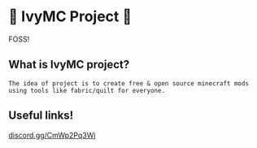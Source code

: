 # :herb: IvyMC Project :herb:
FOSS!

## What is IvyMC project?
```
The idea of project is to create free & open source minecraft mods using tools like fabric/quilt for everyone.
```

## Useful links!
[discord.gg/CmWp2Pq3Wj](https://discord.gg/CmWp2Pq3Wj)

